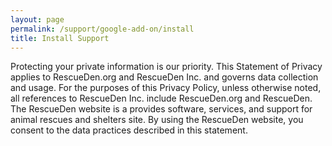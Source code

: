 ```yaml
---
layout: page
permalink: /support/google-add-on/install
title: Install Support
---
```


Protecting your private information is our priority. This Statement of Privacy applies to RescueDen.org and RescueDen Inc. and governs data collection and usage. For the purposes of this Privacy Policy, unless otherwise noted, all references to RescueDen Inc. include RescueDen.org and RescueDen. The RescueDen website is a provides software, services, and support for animal rescues and shelters site. By using the RescueDen website, you consent to the data practices described in this statement. 
  